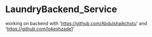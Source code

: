 # LaundryBackend_Service
working on backend with 'https://github.com/Abdulshaikchotu' and 'https://github.com/lokeshzade1'
